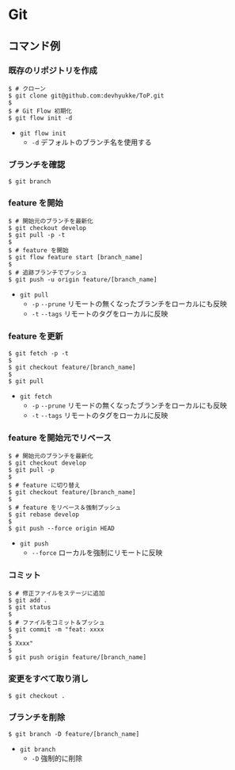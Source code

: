 # Git

## コマンド例

### 既存のリポジトリを作成
```
$ # クローン
$ git clone git@github.com:devhyukke/ToP.git
$
$ # Git Flow 初期化
$ git flow init -d
```

* `git flow init`
    * `-d` デフォルトのブランチ名を使用する

### ブランチを確認
```
$ git branch
```

### feature を開始
```
$ # 開始元のブランチを最新化
$ git checkout develop
$ git pull -p -t
$
$ # feature を開始
$ git flow feature start [branch_name]
$
$ # 追跡ブランチでプッシュ
$ git push -u origin feature/[branch_name]
```

* `git pull` 
    * `-p` `--prune` リモートの無くなったブランチをローカルにも反映
    * `-t` `--tags` リモートのタグをローカルに反映

### feature を更新
```
$ git fetch -p -t
$
$ git checkout feature/[branch_name]
$
$ git pull
```

* `git fetch` 
    * `-p` `--prune` リモードの無くなったブランチをローカルにも反映
    * `-t` `--tags` リモートのタグをローカルに反映

### feature を開始元でリベース
```
$ # 開始元のブランチを最新化
$ git checkout develop
$ git pull -p
$
$ # feature に切り替え
$ git checkout feature/[branch_name]
$
$ # feature をリベース＆強制プッシュ
$ git rebase develop
$
$ git push --force origin HEAD
```

* `git push`
    * `--force` ローカルを強制にリモートに反映

### コミット
```
$ # 修正ファイルをステージに追加
$ git add .
$ git status
$
$ # ファイルをコミット＆プッシュ
$ git commit -m "feat: xxxx
$
$ Xxxx"
$
$ git push origin feature/[branch_name]
```

### 変更をすべて取り消し
```
$ git checkout .
```

### ブランチを削除
```
$ git branch -D feature/[branch_name]
```

* `git branch`
    * `-D` 強制的に削除
